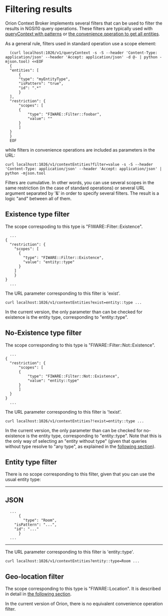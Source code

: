 # Filtering results

Orion Context Broker implements several filters
that can be used to filter the results in NGSI10 query operations. These
filters are typically used with [queryContext with
patterns](#Query_Context_operation "wikilink") or [the convenience
operation to get all entities](#Getting_all_entities "wikilink").

As a general rule, filters used in standard operation use a scope
element:

 
      (curl localhost:1026/v1/queryContext -s -S --header 'Content-Type: application/json' --header 'Accept: application/json' -d @- | python -mjson.tool) <<EOF
      {
	  "entities": [
	      {
		  "type": "myEntityType",
		  "isPattern": "true",
		  "id": ".*"
	      }
	  ],
	  "restriction": {
	      "scopes": [
		  {
		      "type": "FIWARE::Filter::foobar",
		      "value": ""
		  }
	      ]
	  }
      }
      EOF                                                                                                                 

while filters in convenience operations are included as parameters in
the URL:

    curl localhost:1026/v1/contextEntities?filter=value -s -S --header 'Content-Type: application/json' --header 'Accept: application/json' | python -mjson.tool

Filters are cumulative. In other words, you can use several scopes in
the same restriction (in the case of standard operations) or several URL
argument separated by '&' in order to specify several filters. The
result is a logic "and" between all of them.

## Existence type filter

The scope correspoding to this type is "FIWARE::Filter::Existence". 

      ...                                                           
	{
	  "restriction": {
		"scopes": [
		  {
			"type": "FIWARE::Filter::Existence",
			"value": "entity::type"
		  }
		]
	    }
	}
      ...                                                           
  
The URL parameter corresponding to this filter is 'exist'.

    curl localhost:1026/v1/contextEntities?exist=entity::type ...

In the current version, the only parameter than can be checked for
existence is the entity type, corresponding to "entity::type".

## No-Existence type filter

The scope corresponding to this type is "FIWARE::Filter::Not::Existence".

      ...                                                                
	{
	  "restriction": {
	      "scopes": [
		  {
		      "type": "FIWARE::Filter::Not::Existence",
		      "value": "entity::type"
		  }
	      ]
	  }
	}
      ...                                                                
  
The URL parameter corresponding to this filter is '!exist'.

    curl localhost:1026/v1/contextEntities?!exist=entity::type ...

In the current version, the only parameter than can be checked for
no-existence is the entity type, corresponding to "entity::type". Note
that this is the only way of selecting an "entity without type" (given
that queries without type resolve to "any type", as explained in the
[following section](#Using_empty_types "wikilink")).

## Entity type filter

There is no scope corresponding to this filter, given that you can use
the usual entity type:

  --------------------------------------------------------------------------------------
  JSON
  --------------------------------------------------------------------------------------
      ...                                            
          {
            "type": "Room",
	    "isPattern": "...",
	    "id": "..."
          }
      ...
  --------------------------------------------------------------------------------------

The URL parameter corresponding to this filter is 'entity::type'.

    curl localhost:1026/v1/contextEntities?entity::type=Room ...

## Geo-location filter

The scope corresponding to this type is "FIWARE::Location". It is
described in detail in [the following
section](#Geo-located_queries "wikilink").

In the current version of Orion, there is no equivalent convenience
operation filter.
